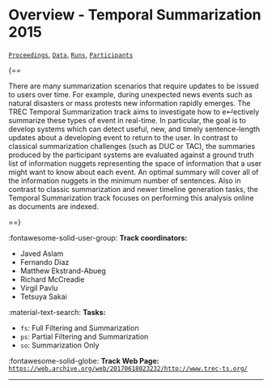 # Overview - Temporal Summarization 2015

[`Proceedings`](./proceedings.md), [`Data`](./data.md), [`Runs`](./runs.md), [`Participants`](./participants.md)

{==

There are many summarization scenarios that require updates to be issued to users over time. For example, during unexpected news events such as natural disasters or mass protests new information rapidly emerges. The TREC Temporal Summarization track aims to investigate how to e↵ectively summarize these types of event in real-time. In particular, the goal is to develop systems which can detect useful, new, and timely sentence-length updates about a developing event to return to the user. In contrast to classical summarization challenges (such as DUC or TAC), the summaries produced by the participant systems are evaluated against a ground truth list of information nuggets representing the space of information that a user might want to know about each event. An optimal summary will cover all of the information nuggets in the minimum number of sentences. Also in contrast to classic summarization and newer timeline generation tasks, the Temporal Summarization track focuses on performing this analysis online as documents are indexed.

==}

:fontawesome-solid-user-group: **Track coordinators:**

- Javed Aslam 
- Fernando Diaz 
- Matthew Ekstrand-Abueg 
- Richard McCreadie 
- Virgil Pavlu 
- Tetsuya Sakai 

:material-text-search: **Tasks:**

- `fs`: Full Filtering and Summarization 
- `ps`: Partial Filtering and Summarization 
- `so`: Summarization Only 

:fontawesome-solid-globe: **Track Web Page:** [`https://web.archive.org/web/20170618023232/http://www.trec-ts.org/`](https://web.archive.org/web/20170618023232/http://www.trec-ts.org/) 

---

